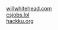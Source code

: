 [willwhitehead.com](https://willwhitehead.com)\
[csjobs.lol](https://csjobs.lol)\
[hackku.org](https://hackku.org)
